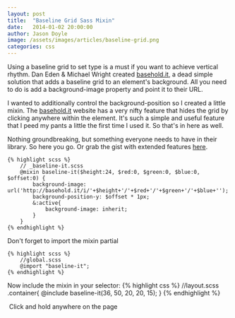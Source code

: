 ```yaml
---
layout: post
title:  "Baseline Grid Sass Mixin"
date:   2014-01-02 20:00:00
author: Jason Doyle
image: /assets/images/articles/baseline-grid.png
categories: css
---
```



Using a baseline grid to set type is a must if you want to achieve vertical rhythm. Dan Eden & Michael Wright created [basehold.it][1], a dead simple solution that adds a baseline grid to an element's background. All you need to do is add a background-image property and point it to their URL.

I wanted to additionally control the background-position so I created a little mixin. The [basehold.it][1] website has a very nifty feature that hides the grid by clicking anywhere within the element. It's such a simple and useful feature that I peed my pants a little the first time I used it. So that's in here as well.

Nothing groundbreaking, but something everyone needs to have in their library. So here you go. Or grab the gist with extended features <a href="https://gist.github.com/mackdoyle/8277070" target="_blank">here</a>.

	{% highlight scss %}
		// _baseline-it.scss
		@mixin baseline-it($height:24, $red:0, $green:0, $blue:0, $offset:0) {
			background-image: url('http://basehold.it/i/'+$height+'/'+$red+'/'+$green+'/'+$blue+''); 
			background-position-y: $offset * 1px;
			&:active{
				background-image: inherit;
			}
		}
	{% endhighlight %}

Don't forget to import the mixin partial
	
	{% highlight scss %}
		//global.scss
		@import "baseline-it";
	{% endhighlight %}

Now include the mixin in your selector:
	{% highlight css %}
		//layout.scss
		.container{
			@include baseline-it(36, 50, 20, 20, 15);
		}
	{% endhighlight %}

<div class="post-note"><i class="icon-entypo-circled-info">&nbsp;</i>Click and hold anywhere on the page</div>

[1]:	http://basehold.it
